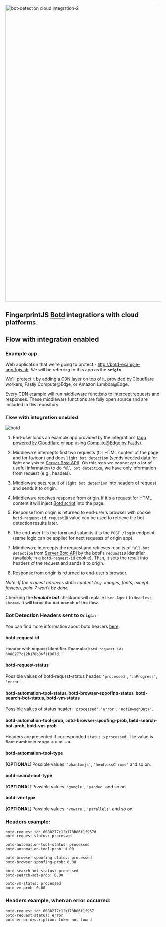 <img width="960" alt="bot-detection cloud integration-2" src="https://user-images.githubusercontent.com/27387/122214619-f97ab080-ceb2-11eb-8cca-59cdcab33e8b.png">


## FingerprintJS [Botd](https://github.com/fingerprintjs/botd) integrations with cloud platforms.

## Flow with integration enabled

### Example app
Web application that we’re going to protect - http://botd-example-app.fpjs.sh. We will be referring to this app as the **`origin`**.

We'll protect it by adding a CDN layer on top of it, provided by Cloudflare workers, Fastly Compute@Edge, or Amazon Lambda@Edge.

Every CDN example will run middleware functions to intercept requests and responses. These middleware functions are fully open source and are included in this repository.

### Flow with integration enabled
![botd](https://user-images.githubusercontent.com/10922372/126072756-aa246534-2f1c-41d0-b10c-8dc8ea057025.png)

1. End-user loads an example app provided by the integrations ([app powered by Cloudflare](https://botd.fingerprintjs.workers.dev/) or app using [Compute@Edge by Fastly](https://botd-fingerprintjs.edgecompute.app/)).

2. Middleware intercepts first two requests
   (for HTML content of the page and for favicon) and does `light bot detection`
   (sends needed data for light analysis to [Server Botd API](https://github.com/fingerprintjs/botd/blob/main/docs/server_api.md)).
   On this step we cannot get a lot of useful information to do
   `full bot detection`, we have only information from request (e.g., headers).

3. Middleware sets result of `light bot detection` into headers of request and sends it to origin.

4. Middleware receives response from origin. If it's a request for HTML content it will inject
   [Botd script](https://github.com/fingerprintjs/botd) into the page.

5. Response from origin is returned to end-user's browser with cookie `botd-request-id`. `requestID` value can be used to retrieve the bot detection results later.

6. The end-user fills the form and submits it to the `POST /login` endpoint
   (same logic can be applied for next requests of origin app).

7. Middleware intercepts the request and retrieves results of `full bot detection` from [Server Botd API](https://github.com/fingerprintjs/botd/blob/main/docs/server_api.md)
   by the botd's `requestID` identifier (available in a `botd-request-id` cookie). Then, it sets the result into headers of the request and
   sends it to origin.

8. Response from origin is returned to end-user's browser.

*Note: If the request retrieves static content (e.g. images, fonts) except favicon, point 7 won't be done.*

Checking the ***Emulate bot*** checkbox will replace `User-Agent` to `Headless Chrome`.
It will force the bot branch of the flow.

### Bot Detection Headers sent to `Origin`

You can find more information about botd headers [here](https://github.com/fingerprintjs/botd/blob/main/docs/server_api.md).

#### botd-request-id
Header with request identifier. Example:
`botd-request-id: 6080277c12b178b86f1f967d`.
#### botd-request-status
Possible values of botd-request-status header: `'processed'`, `'inProgress'`, `'error'`.
#### botd-automation-tool-status, botd-browser-spoofing-status, botd-search-bot-status, botd-vm-status
Possible values of status header: `'processed'`, `'error'`, `'notEnoughData'`.
#### botd-automation-tool-prob, botd-browser-spoofing-prob, botd-search-bot-prob, botd-vm-prob
Headers are presented if corresponded `status` is `processed`. The value is float number in range `0.0` to `1.0`.
#### botd-automation-tool-type
**[OPTIONAL]** Possible values: `'phantomjs'`, `'headlessChrome'` and so on.
#### botd-search-bot-type
**[OPTIONAL]** Possible values: `'google'`, `'yandex'` and so on.
#### botd-vm-type
**[OPTIONAL]** Possible values: `'vmware'`, `'parallels'` and so on.
### Headers example:
```
botd-request-id: 6080277c12b178b86f1f967d
botd-request-status: processed

botd-automation-tool-status: processed
botd-automation-tool-prob: 0.00

botd-browser-spoofing-status: processed
botd-browser-spoofing-prob: 0.00

botd-search-bot-status: processed
botd-search-bot-prob: 0.00

botd-vm-status: processed
botd-vm-prob: 0.00
```
### Headers example, when an error occurred:
```
botd-request-id: 6080277c12b178b86f1f967
botd-request-status: error
botd-error-description: token not found
```
